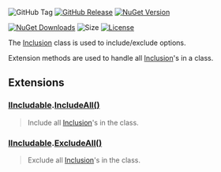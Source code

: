 ![GitHub Tag](https://img.shields.io/github/v/tag/TJC-Tools/TJC.Inclusion) [![GitHub Release](https://img.shields.io/github/v/release/TJC-Tools/TJC.Inclusion)](https://github.com/TJC-Tools/TJC.Inclusion/releases/latest) [![NuGet Version](https://img.shields.io/nuget/v/TJC.Inclusion)](https://www.nuget.org/packages/TJC.Inclusion)

[![NuGet Downloads](https://img.shields.io/nuget/dt/TJC.Inclusion)](https://www.nuget.org/packages/TJC.Inclusion) ![Size](https://img.shields.io/github/repo-size/TJC-Tools/TJC.Inclusion) [![License](https://img.shields.io/github/license/TJC-Tools/TJC.Inclusion.svg)](LICENSE)

The [Inclusion](TJC.Inclusion/Inclusion.cs) class is used to include/exclude options.

Extension methods are used to handle all [Inclusion](TJC.Inclusion/Inclusion.cs)'s in a class.

## Extensions

### [IIncludable](TJC.Inclusion/Interfaces/IIncludable.cs).[IncludeAll()](TJC.Inclusion/Extensions/IncludeExcludeAll.cs)
> Include all [Inclusion](TJC.Inclusion/Inclusion.cs)'s in the class.

### [IIncludable](TJC.Inclusion/Interfaces/IIncludable.cs).[ExcludeAll()](TJC.Inclusion/Extensions/IncludeExcludeAll.cs)
> Exclude all [Inclusion](TJC.Inclusion/Inclusion.cs)'s in the class.
